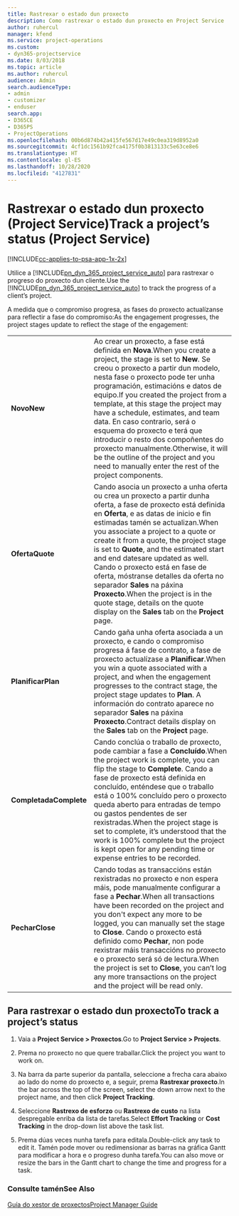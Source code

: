 ```yaml
---
title: Rastrexar o estado dun proxecto
description: Como rastrexar o estado dun proxecto en Project Service
author: ruhercul
manager: kfend
ms.service: project-operations
ms.custom:
- dyn365-projectservice
ms.date: 8/03/2018
ms.topic: article
ms.author: ruhercul
audience: Admin
search.audienceType:
- admin
- customizer
- enduser
search.app:
- D365CE
- D365PS
- ProjectOperations
ms.openlocfilehash: 00b6d874b42a415fe567d17e49c0ea319d8952a0
ms.sourcegitcommit: 4cf1dc1561b92fca4175f0b3813133c5e63ce8e6
ms.translationtype: HT
ms.contentlocale: gl-ES
ms.lasthandoff: 10/28/2020
ms.locfileid: "4127831"
---
```

# <a name="track-a-projects-status-project-service"></a><span data-ttu-id="dbe7e-103">Rastrexar o estado dun proxecto (Project Service)</span><span class="sxs-lookup"><span data-stu-id="dbe7e-103">Track a project’s status (Project Service)</span></span>

[!INCLUDE[cc-applies-to-psa-app-1x-2x](../includes/cc-applies-to-psa-app-1x-2x.md)]

<span data-ttu-id="dbe7e-104">Utilice a [!INCLUDE[pn_dyn_365_project_service_auto](../includes/pn-dyn-365-project-service-auto.md)] para rastrexar o progreso do proxecto dun cliente.</span><span class="sxs-lookup"><span data-stu-id="dbe7e-104">Use the [!INCLUDE[pn_dyn_365_project_service_auto](../includes/pn-dyn-365-project-service-auto.md)] to track the progress of a client’s project.</span></span>  

<span data-ttu-id="dbe7e-105">A medida que o compromiso progresa, as fases do proxecto actualízanse para reflectir a fase do compromiso:</span><span class="sxs-lookup"><span data-stu-id="dbe7e-105">As the engagement progresses, the project stages update to reflect the stage of the engagement:</span></span>  


|              |                                                                                                                                                                                                                                                                                                  |
|--------------|--------------------------------------------------------------------------------------------------------------------------------------------------------------------------------------------------------------------------------------------------------------------------------------------------|
|   <span data-ttu-id="dbe7e-106">**Novo**</span><span class="sxs-lookup"><span data-stu-id="dbe7e-106">**New**</span></span>    | <span data-ttu-id="dbe7e-107">Ao crear un proxecto, a fase está definida en **Nova**.</span><span class="sxs-lookup"><span data-stu-id="dbe7e-107">When you create a project, the stage is set to **New**.</span></span> <span data-ttu-id="dbe7e-108">Se creou o proxecto a partir dun modelo, nesta fase o proxecto pode ter unha programación, estimacións e datos de equipo.</span><span class="sxs-lookup"><span data-stu-id="dbe7e-108">If you created the project from a template, at this stage the project may have a schedule, estimates, and team data.</span></span> <span data-ttu-id="dbe7e-109">En caso contrario, será o esquema do proxecto e terá que introducir o resto dos compoñentes do proxecto manualmente.</span><span class="sxs-lookup"><span data-stu-id="dbe7e-109">Otherwise, it will be the outline of the project and you need to manually enter the rest of the project components.</span></span> |
|  <span data-ttu-id="dbe7e-110">**Oferta**</span><span class="sxs-lookup"><span data-stu-id="dbe7e-110">**Quote**</span></span>   |      <span data-ttu-id="dbe7e-111">Cando asocia un proxecto a unha oferta ou crea un proxecto a partir dunha oferta, a fase de proxecto está definida en **Oferta**, e as datas de inicio e fin estimadas tamén se actualizan.</span><span class="sxs-lookup"><span data-stu-id="dbe7e-111">When you associate a project to a quote or create it from a quote, the project stage is set to **Quote**, and the estimated start and end datesare updated as well.</span></span> <span data-ttu-id="dbe7e-112">Cando o proxecto está en fase de oferta, móstranse detalles da oferta no separador **Sales** na páxina **Proxecto**.</span><span class="sxs-lookup"><span data-stu-id="dbe7e-112">When the project is in the quote stage, details on the quote display on the **Sales** tab on the **Project** page.</span></span>      |
|   <span data-ttu-id="dbe7e-113">**Planificar**</span><span class="sxs-lookup"><span data-stu-id="dbe7e-113">**Plan**</span></span>   |                                     <span data-ttu-id="dbe7e-114">Cando gaña unha oferta asociada a un proxecto, e cando o compromiso progresa á fase de contrato, a fase de proxecto actualízase a **Planificar**.</span><span class="sxs-lookup"><span data-stu-id="dbe7e-114">When you win a quote associated with a project, and when the engagement progresses to the contract stage, the project stage updates to **Plan**.</span></span> <span data-ttu-id="dbe7e-115">A información do contrato aparece no separador **Sales** na páxina **Proxecto**.</span><span class="sxs-lookup"><span data-stu-id="dbe7e-115">Contract details display on the **Sales** tab on the **Project** page.</span></span>                                      |
| <span data-ttu-id="dbe7e-116">**Completada**</span><span class="sxs-lookup"><span data-stu-id="dbe7e-116">**Complete**</span></span> |                    <span data-ttu-id="dbe7e-117">Cando conclúa o traballo de proxecto, pode cambiar a fase a **Concluído**.</span><span class="sxs-lookup"><span data-stu-id="dbe7e-117">When the project work is complete, you can flip the stage to **Complete**.</span></span> <span data-ttu-id="dbe7e-118">Cando a fase de proxecto está definida en concluído, enténdese que o traballo está o 100% concluído pero o proxecto queda aberto para entradas de tempo ou gastos pendentes de ser rexistradas.</span><span class="sxs-lookup"><span data-stu-id="dbe7e-118">When the project stage is set to complete, it’s understood that the work is 100% complete but the project is kept open for any pending time or expense entries to be recorded.</span></span>                     |
|  <span data-ttu-id="dbe7e-119">**Pechar**</span><span class="sxs-lookup"><span data-stu-id="dbe7e-119">**Close**</span></span>   |           <span data-ttu-id="dbe7e-120">Cando todas as transaccións están rexistradas no proxecto e non espera máis, pode manualmente configurar a fase a **Pechar**.</span><span class="sxs-lookup"><span data-stu-id="dbe7e-120">When all transactions have been recorded on the project and you don't expect any more to be logged, you can manually set the stage to **Close**.</span></span> <span data-ttu-id="dbe7e-121">Cando o proxecto está definido como **Pechar**, non pode rexistrar máis transaccións no proxecto e o proxecto será só de lectura.</span><span class="sxs-lookup"><span data-stu-id="dbe7e-121">When the project is set to **Close**, you can’t log any more transactions on the project and the project will be read only.</span></span>           |

## <a name="to-track-a-projects-status"></a><span data-ttu-id="dbe7e-122">Para rastrexar o estado dun proxecto</span><span class="sxs-lookup"><span data-stu-id="dbe7e-122">To track a project’s status</span></span>  

1.  <span data-ttu-id="dbe7e-123">Vaia a **Project Service > Proxectos**.</span><span class="sxs-lookup"><span data-stu-id="dbe7e-123">Go to **Project Service > Projects**.</span></span>  

2.  <span data-ttu-id="dbe7e-124">Prema no proxecto no que quere traballar.</span><span class="sxs-lookup"><span data-stu-id="dbe7e-124">Click the project you want to work on.</span></span>  

3.  <span data-ttu-id="dbe7e-125">Na barra da parte superior da pantalla, seleccione a frecha cara abaixo ao lado do nome do proxecto e, a seguir, prema **Rastrexar proxecto**.</span><span class="sxs-lookup"><span data-stu-id="dbe7e-125">In the bar across the top of the screen, select the down arrow next to the project name, and then click **Project Tracking**.</span></span>  

4.  <span data-ttu-id="dbe7e-126">Seleccione **Rastrexo de esforzo** ou **Rastrexo de custo** na lista despregable enriba da lista de tarefas.</span><span class="sxs-lookup"><span data-stu-id="dbe7e-126">Select **Effort Tracking** or **Cost Tracking** in the drop-down list above the task list.</span></span>  

5.  <span data-ttu-id="dbe7e-127">Prema dúas veces nunha tarefa para editala.</span><span class="sxs-lookup"><span data-stu-id="dbe7e-127">Double-click any task to edit it.</span></span> <span data-ttu-id="dbe7e-128">Tamén pode mover ou redimensionar as barras na gráfica Gantt para modificar a hora e o progreso dunha tarefa.</span><span class="sxs-lookup"><span data-stu-id="dbe7e-128">You can also move or resize the bars in the Gantt chart to change the time and progress for a task.</span></span>  

### <a name="see-also"></a><span data-ttu-id="dbe7e-129">Consulte tamén</span><span class="sxs-lookup"><span data-stu-id="dbe7e-129">See Also</span></span>  
 [<span data-ttu-id="dbe7e-130">Guía do xestor de proxectos</span><span class="sxs-lookup"><span data-stu-id="dbe7e-130">Project Manager Guide</span></span>](../psa/project-manager-guide.md)
